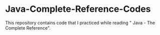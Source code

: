 # Java-Complete-Reference-Codes
This repository contains code that I practiced while reading " Java - The Complete Reference".
